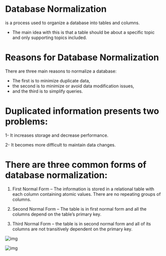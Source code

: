 # Database Normalization
is a process used to organize a database into tables and columns.

* The main idea with this is that a table should be about a specific topic and only supporting topics included. 


# Reasons for Database Normalization
There are three main reasons to normalize a database:

- The first is to minimize duplicate data,
- the second is to minimize or avoid data modification issues,
-  and the third is to simplify queries.


# Duplicated information presents two problems:
1- It increases storage and decrease performance.

2- It becomes more difficult to maintain data changes.


# There are three common forms of database normalization:

1. First Normal Form – The information is stored in a relational table with each column containing atomic values. There are no repeating groups of columns.

1. Second Normal Form – The table is in first normal form and all the columns depend on the table’s primary key.

1. Third Normal Form – the table is in second normal form and all of its columns are not transitively dependent on the primary key.

![img](https://i.stack.imgur.com/O2smv.png)

![img](https://i0.wp.com/www.complexsql.com/wp-content/uploads/2017/04/Normalization-300x169.jpg?resize=289%2C163)
